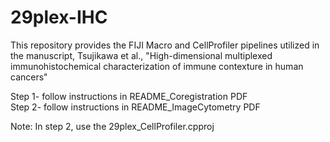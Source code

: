 # 29plex-IHC

This repository provides the FIJI Macro and CellProfiler pipelines utilized in the manuscript, Tsujikawa et al.,
"High-dimensional multiplexed immunohistochemical characterization of immune contexture in human cancers"  
  
Step 1- follow instructions in README_Coregistration PDF  
Step 2- follow instructions in README_ImageCytometry PDF  
  
Note: In step 2, use the 29plex_CellProfiler.cpproj 

